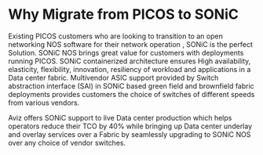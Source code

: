 # <b> Why Migrate from PICOS to SONiC</b> 

Existing PICOS  customers  who are looking to transition to an open networking NOS software for their network operation , SONiC is the perfect Solution. SONiC NOS brings great value for customers with deployments running PICOS. SONiC containerized architecture ensures High availability, elasticity, flexibility, innovation, resiliency of workload and applications in a Data center fabric. Multivendor ASIC support provided by Switch abstraction interface (SAI) in SONiC based green field and  brownfield fabric deployments provides customers the choice of switches of different speeds from various vendors. 

Aviz offers  SONiC support to live Data center production which helps operators reduce their TCO by 40% while bringing up Data center underlay and overlay services over a Fabric by seamlessly upgrading to SONiC NOS over any choice of vendor switches. 


